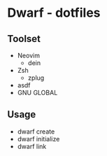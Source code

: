 # Dwarf - dotfiles

## Toolset
- Neovim
  - dein
- Zsh
  - zplug
- asdf
- GNU GLOBAL

## Usage
- dwarf create
- dwarf initialize
- dwarf link

